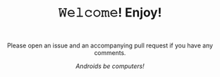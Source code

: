 <h1 align="center">𝚆𝚎𝚕𝚌𝚘𝚖𝚎! Enjoy!

</h1></br>
<p align="center"></bold>Please open an issue and an accompanying pull request if you have any comments.</b></p>
<p align="center"><em>Androids be computers!</em></p>
<!--README.md EOF-->

